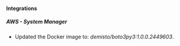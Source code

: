 
#### Integrations

##### AWS - System Manager

- Updated the Docker image to: *demisto/boto3py3:1.0.0.2449603*.
